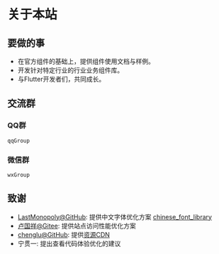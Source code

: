 # 关于本站
## 要做的事
- 在官方组件的基础上，提供组件使用文档与样例。
- 开发针对特定行业的行业业务组件库。
- 与Flutter开发者们，共同成长。

## 交流群
### QQ群
```withCodeWidget
qqGroup
```
### 微信群
```withCodeWidget
wxGroup
```

## 致谢
- [LastMonopoly@GitHub](https://github.com/LastMonopoly/chinese_font_library): 提供中文字体优化方案 [chinese_font_library](https://pub.flutter-io.cn/packages/chinese_font_library)
- [卢国祥@Gitee](https://gitee.com/noob-coder): 提供站点访问性能优化方案
- [chenglu@GitHub](https://github.com/chenglu): 提供[资源CDN](https://github.com/cfug/files.flutter-io.cn)
- 宁贯一: 提出查看代码体验优化的建议